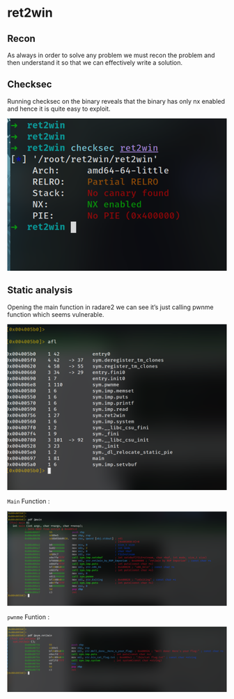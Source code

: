 # ret2win

## Recon
As always in order to solve any problem we must recon the problem and then understand it so that we can effectively write a solution.

## Checksec
Running checksec on the binary reveals that the binary has only nx enabled and hence it is quite easy to exploit.

![](photos/pwn1.png)

## Static analysis
Opening the main function in radare2 we can see it’s just calling pwnme function which seems vulnerable.

![](photos/pwn2.png)
 
 `Main` Function :
 
 ![](photos/pwn3.png)

`pwnme` Funtion :

![](photos/pwn4.png)
